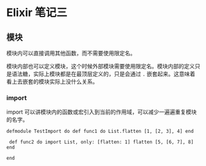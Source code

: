 # Elixir 笔记三

## 模块

模块内可以直接调用其他函数，而不需要使用限定名。

模块内部也可以定义模块，这个时候外部模块需要使用限定名。模块内部的定义只是语法糖，实际上模块都是在最顶层定义的，只是会通过 `.` 嵌套起来。这意味着看上去嵌套的模块实际上没什么关系。

### import

import 可以讲模块内的函数或宏引入到当前的作用域，可以减少一遍遍重复模块的名字。

```
defmodule TestImport do def func1 do List.flatten [1, [2, 3], 4] end

 def func2 do import List, only: [flatten: 1] flatten [5, [6, 7], 8] end

end

```


